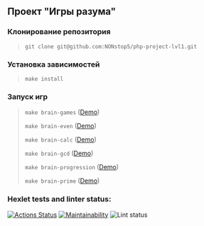 ## Проект "Игры разума"

### Клонирование репозитория
>`git clone git@github.com:NONstop5/php-project-lvl1.git`

### Установка зависимостей
>`make install`

### Запуск игр
>`make brain-games` (<a href="https://asciinema.org/a/HgxpZLY5b4RHAS5GK88lzUgse">Demo</a>)
>
>`make brain-even` (<a href="https://asciinema.org/a/86HWnyrRkx029m0gWVZUYL90h">Demo</a>)
>
>`make brain-calc` (<a href="https://asciinema.org/a/Orkh0DAUx3M5xZsgOWPdajrfd">Demo</a>)
>
>`make brain-gcd` (<a href="https://asciinema.org/a/fCP5XmVRRpdrXUSoWYIEJ8y5g">Demo</a>)
>
>`make brain-progression` (<a href="https://asciinema.org/a/rGAZfxeAu9D6uSjvvLQkO47pX">Demo</a>)
>
>`make brain-prime` (<a href="https://asciinema.org/a/YFXaVeXEIWRwtirXl4jTj18Pk">Demo</a>)

### Hexlet tests and linter status:
[![Actions Status](https://github.com/NONstop5/php-project-lvl1/workflows/hexlet-check/badge.svg)](https://github.com/NONstop5/php-project-lvl1/actions)
[![Maintainability](https://api.codeclimate.com/v1/badges/a99a88d28ad37a79dbf6/maintainability)](https://codeclimate.com/github/codeclimate/codeclimate/maintainability)
![Lint status](https://github.com/NONstop5/php-project-lvl1/actions/workflows/workflow.yml/badge.svg)
